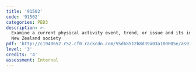 ```yaml
---
title: '91502'
code: '91502'
categories: PED3
description: >-
  Examine a current physical activity event, trend, or issue and its impact on
  New Zealand society
pdf: 'http://c1940652.r52.cf0.rackcdn.com/55d68512b8d39a03a100005e/as91502.pdf'
level: '3'
credits: '4'
assessment: Internal
---
```


